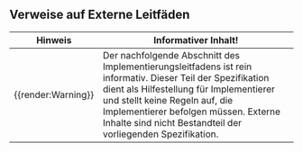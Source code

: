 ## Verweise auf Externe Leitfäden

| Hinweis | Informativer Inhalt!|
|---------|---------------------|
| {{render:Warning}} | Der nachfolgende Abschnitt des Implementierungsleitfadens ist rein informativ. Dieser Teil der Spezifikation dient als Hilfestellung für Implementierer und stellt keine Regeln auf, die Implementierer befolgen müssen. Externe Inhalte sind nicht Bestandteil der vorliegenden Spezifikation.|